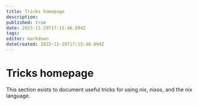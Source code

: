 ```yaml
---
title: Tricks homepage
description: 
published: true
date: 2023-11-29T17:15:46.894Z
tags: 
editor: markdown
dateCreated: 2023-11-29T17:15:46.894Z
---
```


# Tricks homepage	
This section exists to document useful tricks for using nix, nixos, and the nix language.